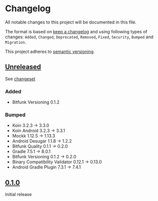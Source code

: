 # Changelog

All notable changes to this project will be documented in this file.

The format is based on [keep a changelog](http://keepachangelog.com/en/1.0.0/) and using following
types of changes: `Added`, `Changed`, `Deprecated`, `Removed`, `Fixed`, `Security`, `Bumped`
and `Migration`.

This project adheres to [semantic versioning](http://semver.org/spec/v2.0.0.html).

## [Unreleased](https://github.com/wmontwe/blueprint-mobile/releases/latest)

See [changeset](https://github.com/wmontwe/blueprint-mobile/compare/v0.1.0...main)

### Added

- Bitfunk Versioning 0.1.2

### Bumped

- Koin 3.2.3 -> 3.3.0
- Koin Android 3.2.3 -> 3.3.1
- Mockk 1.12.5 -> 1.13.3
- Android Desugar 1.1.8 -> 1.2.2
- Bitfunk Quality 0.1.1 -> 0.2.0
- Gradle 7.5.1 -> 8.0.1
- Bitfunk Versioning 0.1.2 -> 0.2.0
- Binary Compatibility Validator 0.12.1 -> 0.13.0
- Android Gradle Plugin 7.3.1 -> 7.4.1

## [0.1.0](https://github.com/wmontwe/blueprint-mobile/releases/tag/v0.1.0)

Initial release
